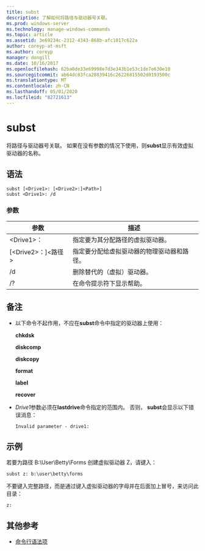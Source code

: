 ```yaml
---
title: subst
description: 了解如何将路径与驱动器号关联。
ms.prod: windows-server
ms.technology: manage-windows-commands
ms.topic: article
ms.assetid: 3e69234c-2312-4343-868b-afc1017c622a
author: coreyp-at-msft
ms.author: coreyp
manager: dongill
ms.date: 10/16/2017
ms.openlocfilehash: 62ba0de33e69998e7d3e343b1e53c1de7e630e10
ms.sourcegitcommit: ab64dc83fca28039416c26226815502d0193500c
ms.translationtype: MT
ms.contentlocale: zh-CN
ms.lasthandoff: 05/01/2020
ms.locfileid: "82721613"
---
```

# <a name="subst"></a>subst



将路径与驱动器号关联。 如果在没有参数的情况下使用，则**subst**显示有效虚拟驱动器的名称。



## <a name="syntax"></a>语法

```
subst [<Drive1>: [<Drive2>:]<Path>] 
subst <Drive1>: /d
```

### <a name="parameters"></a>参数

|参数|描述|
|---------|-----------|
|\<Drive1>：|指定要为其分配路径的虚拟驱动器。|
|[\<Drive2>：]\<路径>|指定要分配给虚拟驱动器的物理驱动器和路径。|
|/d|删除替代的（虚拟）驱动器。|
|/?|在命令提示符下显示帮助。|

## <a name="remarks"></a>备注

-   以下命令不起作用，不应在**subst**命令中指定的驱动器上使用：

    **chkdsk**

    **diskcomp**

    **diskcopy**

    **format**

    **label**

    **recover**
-   *Drive1*参数必须在**lastdrive**命令指定的范围内。 否则， **subst**会显示以下错误消息：

    `Invalid parameter - drive1:`

## <a name="examples"></a><a name="BKMK_examples"></a>示例

若要为路径 B:\User\Betty\Forms 创建虚拟驱动器 Z，请键入：
```
subst z: b:\user\betty\forms 
```
不要键入完整路径，而是通过键入虚拟驱动器的字母并在后面加上冒号，来访问此目录：
```
z: 
```

## <a name="additional-references"></a>其他参考

- [命令行语法项](command-line-syntax-key.md)